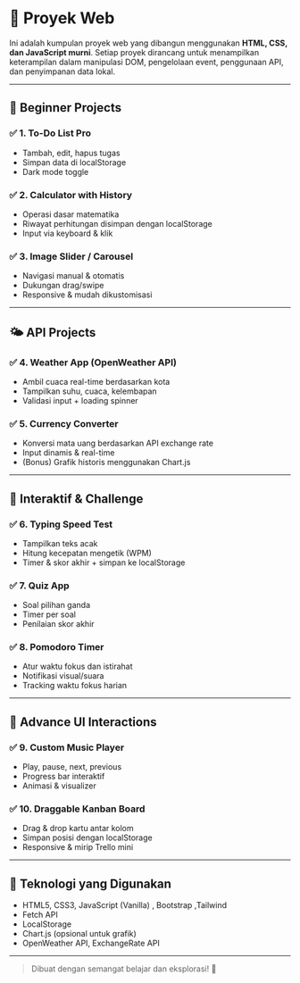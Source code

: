 # 🎯 Proyek Web

Ini adalah kumpulan proyek web yang dibangun menggunakan **HTML, CSS, dan JavaScript murni**. Setiap proyek dirancang untuk menampilkan keterampilan dalam manipulasi DOM, pengelolaan event, penggunaan API, dan penyimpanan data lokal.

---

## 🔰 Beginner Projects

### ✅ 1. To-Do List Pro

- Tambah, edit, hapus tugas
- Simpan data di localStorage
- Dark mode toggle

### ✅ 2. Calculator with History

- Operasi dasar matematika
- Riwayat perhitungan disimpan dengan localStorage
- Input via keyboard & klik

### ✅ 3. Image Slider / Carousel

- Navigasi manual & otomatis
- Dukungan drag/swipe
- Responsive & mudah dikustomisasi

---

## 🌤️ API Projects

### ✅ 4. Weather App (OpenWeather API)

- Ambil cuaca real-time berdasarkan kota
- Tampilkan suhu, cuaca, kelembapan
- Validasi input + loading spinner

### ✅ 5. Currency Converter

- Konversi mata uang berdasarkan API exchange rate
- Input dinamis & real-time
- (Bonus) Grafik historis menggunakan Chart.js

---

## 🧠 Interaktif & Challenge

### ✅ 6. Typing Speed Test

- Tampilkan teks acak
- Hitung kecepatan mengetik (WPM)
- Timer & skor akhir + simpan ke localStorage

### ✅ 7. Quiz App

- Soal pilihan ganda
- Timer per soal
- Penilaian skor akhir

### ✅ 8. Pomodoro Timer

- Atur waktu fokus dan istirahat
- Notifikasi visual/suara
- Tracking waktu fokus harian

---

## 🧩 Advance UI Interactions

### ✅ 9. Custom Music Player

- Play, pause, next, previous
- Progress bar interaktif
- Animasi & visualizer

### ✅ 10. Draggable Kanban Board

- Drag & drop kartu antar kolom
- Simpan posisi dengan localStorage
- Responsive & mirip Trello mini

---

## 🧰 Teknologi yang Digunakan

- HTML5, CSS3, JavaScript (Vanilla) , Bootstrap ,Tailwind
- Fetch API
- LocalStorage
- Chart.js (opsional untuk grafik)
- OpenWeather API, ExchangeRate API

---

> Dibuat dengan semangat belajar dan eksplorasi! 🚀
